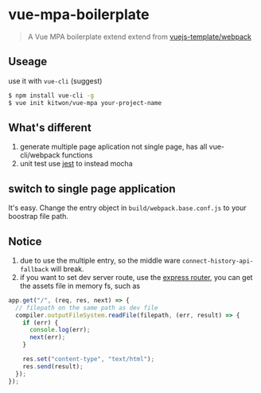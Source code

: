 # vue-mpa-boilerplate

> A Vue MPA boilerplate extend extend from [vuejs-template/webpack](https://github.com/vuejs-templates/webpack)

## Useage

use it with `vue-cli` (suggest)

```bash
$ npm install vue-cli -g
$ vue init kitwon/vue-mpa your-project-name
```

## What's different

1. generate multiple page aplication not single page, has all vue-cli/webpack functions
2. unit test use [jest](http://facebook.github.io/jest/) to instead mocha

## switch to single page application

It's easy. Change the entry object in `build/webpack.base.conf.js` to your boostrap file path.

## Notice

1. due to use the multiple entry, so the middle ware `connect-history-api-fallback` will break.
2. if you want to set dev server route, use the [express router](http://expressjs.com/en/guide/routing.html), you can get the assets file in memory fs, such as

```javascript
app.get("/", (req, res, next) => {
  // filepath on the same path as dev file
  compiler.outputFileSystem.readFile(filepath, (err, result) => {
    if (err) {
      console.log(err);
      next(err);
    }

    res.set("content-type", "text/html");
    res.send(result);
  });
});
```
